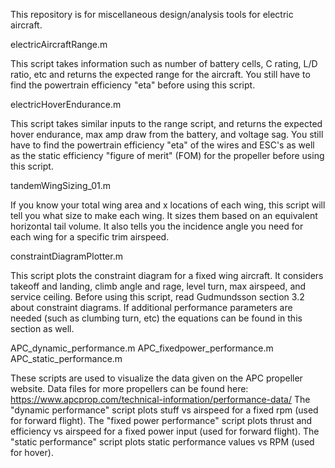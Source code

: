 This repository is for miscellaneous design/analysis tools for electric aircraft.

electricAircraftRange.m

This script takes information such as number of battery cells, C rating, L/D ratio, etc and returns the expected range for the aircraft. You still have to find the powertrain efficiency "eta" before using this script.

electricHoverEndurance.m

This script takes similar inputs to the range script, and returns the expected hover endurance, max amp draw from the battery, and voltage sag. You still have to find the powertrain efficiency "eta" of the wires and ESC's as well as the static efficiency "figure of merit" (FOM) for the propeller before using this script.

tandemWingSizing_01.m

If you know your total wing area and x locations of each wing, this script will tell you what size to make each wing. It sizes them based on an equivalent horizontal tail volume. It also tells you the incidence angle you need for each wing for a specific trim airspeed.

constraintDiagramPlotter.m

This script plots the constraint diagram for a fixed wing aircraft. It considers takeoff and landing, climb angle and rage, level turn, max airspeed, and service ceiling. Before using this script, read Gudmundsson section 3.2 about constraint diagrams. If additional performance parameters are needed (such as clumbing turn, etc) the equations can be found in this section as well.

APC_dynamic_performance.m
APC_fixedpower_performance.m
APC_static_performance.m

These scripts are used to visualize the data given on the APC propeller website. Data files for more propellers can be found here: https://www.apcprop.com/technical-information/performance-data/
The "dynamic performance" script plots stuff vs airspeed for a fixed rpm (used for forward flight).
The "fixed power performance" script plots thrust and efficiency vs airspeed for a fixed power input (used for forward flight).
The "static performance" script plots static performance values vs RPM (used for hover).
